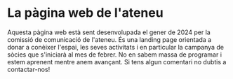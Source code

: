 # La pàgina web de l'ateneu

Aquesta pàgina web està sent desenvolupada el gener de 2024 per la comissió de comunicació de l'ateneu. És una landing page orientada a donar a conèixer l'espai, les seves activitats i en particular la campanya de sòcies que s'iniciarà al mes de febrer.
No en sabem massa de programar i estem aprenent mentre anem avançant. Si tens algun comentari no dubtis a contactar-nos!
